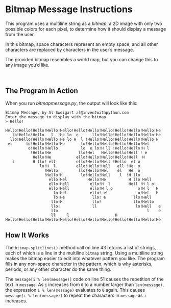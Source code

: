 # Bitmap Message Instructions

This program uses a multiline string as a _bitmap_, a 2D image with only two possible colors for each pixel, to determine how it should display a message from the user. 

In this bitmap, space characters represent an empty space, and all other characters are replaced by characters in the user’s message. 

The provided bitmap resembles a world map, but you can change this to any image you’d like. 

<br>

## The Program in Action

When you run _bitmapmessage.py_, the output will look like this:

```
Bitmap Message, by Al Sweigart al@inventwithpython.com
Enter the message to display with the bitmap.
> Hello!

Hello!Hello!Hello!Hello!Hello!Hello!Hello!Hello!Hello!Hello!Hello!He
   lo!Hello!Hello   l  !He lo  e      llo!Hello!Hello!Hello!Hello!He
  llo!Hello!Hello!Hello He lo H  l !Hello!Hello!Hello!Hello!Hello H
 el      lo!Hello!Hello!He       lo!Hello!Hello!Hello!Hello!Hel
          o!Hello!Hello          lo  e lo!H ll !Hello!Hello!H l
           !Hello!He            llo!Hel   Hello!Hello!Hell ! e
            Hello!He           ello!Hello!Hello!Hello!Hell  H
   l        H llo! ell         ello!Hello!Hell !Hello  el o
               lo!H  l         ello!Hello!Hell   ell !He  o
                 !Hello         llo!Hello!Hel    el   He  o
                 !Hello!H        lo!Hello!Hell    l  !H llo
                   ello!Hel         Hello!He          H llo Hell
                   ello!Hell         ello!H  l        Hell !H l o!
                   ello!Hell         ello!H l o           o!H l   H
                     lo!Hel          ello! el             o!Hel   H
                     lo!He            llo! e            llo!Hell
                    llo!H             llo!              llo!Hello
                    llo!              ll                 lo!Hell   e
                    llo                                       l    e
                    ll     l                    H
Hello!Hello!Hello!Hello!Hello!Hello!Hello!Hello!Hello!Hello!Hello!He
```

## How It Works

The `bitmap.splitlines()` method call on line 43 returns a list of strings, each of which is a line in the multiline `bitmap` string. 
Using a multiline string makes the bitmap easier to edit into whatever pattern you like. 
The program fills in any non-space character in the pattern, which is why asterisks, periods, or any other character do the same thing.

The `message[i % len(message)]` code on line 51 causes the repetition of the text in `message`. 
As `i` increases from `0` to a number larger than `len(message)`, the expression `i % len(message)` evaluates to `0` again. 
This causes `message[i % len(message)]` to repeat the characters in `message` as `i` increases.